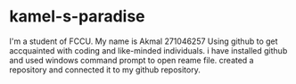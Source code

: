 # kamel-s-paradise
I'm a student of FCCU. My name is Akmal 271046257
Using github to get accquainted with coding and like-minded individuals.
i have installed github and used windows command prompt to open reame file. created a repository and connected it to my github repository.